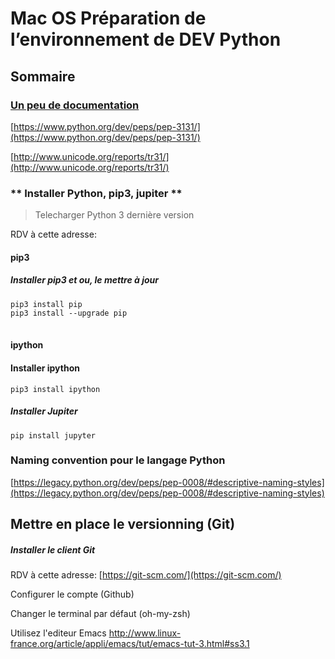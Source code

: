 # Mac OS Préparation de l’environnement de DEV Python

## Sommaire

### **<span style="text-decoration:underline;">Un peu de documentation</span>**

[https://www.python.org/dev/peps/pep-3131/](https://www.python.org/dev/peps/pep-3131/)

[http://www.unicode.org/reports/tr31/](http://www.unicode.org/reports/tr31/)

### ** Installer Python, pip3, jupiter **

>Telecharger Python 3 dernière version

RDV à cette adresse:

#### **pip3**

##### **Installer pip3 et ou, le mettre à jour**

```
pip3 install pip
pip3 install --upgrade pip
```

<table>
  <tr>
  </tr>
</table>

#### **ipython**

#### **Installer ipython**

```
pip3 install ipython
```

##### **Installer Jupiter**

```
pip install jupyter
```

### Naming convention pour le langage Python

[https://legacy.python.org/dev/peps/pep-0008/#descriptive-naming-styles](https://legacy.python.org/dev/peps/pep-0008/#descriptive-naming-styles)

## Mettre en place le versionning (Git)

##### **Installer le client Git**

RDV à cette adresse: [https://git-scm.com/](https://git-scm.com/)

Configurer le compte (Github)

Changer le terminal par défaut (oh-my-zsh)

Utilisez l'editeur Emacs
<http://www.linux-france.org/article/appli/emacs/tut/emacs-tut-3.html#ss3.1>

<!-- Docs to Markdown version 1.0β17 -->

